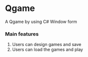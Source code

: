 # Qgame

A Qgame by using C# Window form

### Main features
1. Users can design games and save
2. Users can load the games and play
